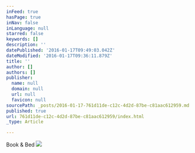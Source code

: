 ```yaml
---
inFeed: true
hasPage: true
inNav: false
inLanguage: null
starred: false
keywords: []
description: ''
datePublished: '2016-01-17T09:49:03.042Z'
dateModified: '2016-01-17T09:36:11.879Z'
title: ''
author: []
authors: []
publisher:
  name: null
  domain: null
  url: null
  favicon: null
sourcePath: _posts/2016-01-17-761d11de-c12c-4d2d-87be-c81aac612959.md
published: true
url: 761d11de-c12c-4d2d-87be-c81aac612959/index.html
_type: Article

---
```

Book & Bed
![](https://the-grid-user-content.s3-us-west-2.amazonaws.com/2e461c3e-29cc-4390-ac70-930313ce2e0c.jpg)